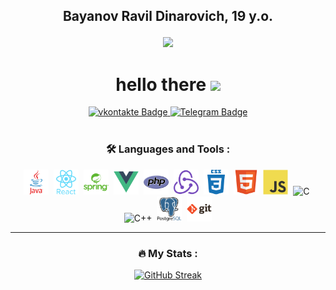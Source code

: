   
<div id="header" align="center">
  <h2><p>Bayanov Ravil Dinarovich, 19 y.o.</p></h2>
  <img src="https://media.giphy.com/media/v1.Y2lkPTc5MGI3NjExcW85NHEwbmN1cHd1ajhvbTY5Y3Q1ZnZkNjF2d2Rxam45OW1tdXh4dCZlcD12MV9pbnRlcm5hbF9naWZfYnlfaWQmY3Q9Zw/HCkbgKLdLWq3OCV8YM/giphy.gif" width="300" class="round"
</div>

<div align="center">
<h1>
  hello there
  <img src="https://media.giphy.com/media/hvRJCLFzcasrR4ia7z/giphy.gif" width="30px"/>
</h1>
</div>

<div id="badges">
  <a href=https://vk.com/ravvcheck"">
    <img src="https://img.shields.io/badge/Vkontakte-blue?style=for-the-badge&logo=vkontakte&logoColor=white" alt="vkontakte Badge"/>
  </a>
  <a href="t.me/ravvcheck">
    <img src="https://img.shields.io/badge/Telegram-blue?style=for-the-badge&logo=telegram&logoColor=white" alt="Telegram Badge"/>
  </a>
</div>

<img src="https://komarev.com/ghpvc/?username=RavvChek&style=flat-square&color=blue" alt=""/>

### :hammer_and_wrench: Languages and Tools :
<div>
  <img src="https://github.com/devicons/devicon/blob/master/icons/java/java-original-wordmark.svg" title="Java" alt="Java" width="40" height="40"/>&nbsp;
  <img src="https://github.com/devicons/devicon/blob/master/icons/react/react-original-wordmark.svg" title="React" alt="React" width="40" height="40"/>&nbsp;
  <img src="https://github.com/devicons/devicon/blob/master/icons/spring/spring-original-wordmark.svg" title="Spring" alt="Spring" width="40" height="40"/>&nbsp;
  <img src="https://github.com/devicons/devicon/blob/master/icons/vuejs/vuejs-original.svg" title="VueJS" alt="VueJS" width="40" height="40"/>&nbsp;
  <img src="https://github.com/devicons/devicon/blob/master/icons/php/php-original.svg" title="PHP" alt="PHP" width="40" height="40"/>&nbsp;
  <img src="https://github.com/devicons/devicon/blob/master/icons/redux/redux-original.svg" title="Redux" alt="Redux " width="40" height="40"/>&nbsp;
  <img src="https://github.com/devicons/devicon/blob/master/icons/css3/css3-plain-wordmark.svg"  title="CSS3" alt="CSS" width="40" height="40"/>&nbsp;
  <img src="https://github.com/devicons/devicon/blob/master/icons/html5/html5-original.svg" title="HTML5" alt="HTML" width="40" height="40"/>&nbsp;
  <img src="https://github.com/devicons/devicon/blob/master/icons/javascript/javascript-original.svg" title="JavaScript" alt="JavaScript" width="40" height="40"/>&nbsp;
  <img src="https://github.com/devicons/devicon/blob/master/icons/с/с-original.svg" title="С" alt="C" width="40" height="40"/>&nbsp;
  <img src="https://github.com/devicons/devicon/blob/master/icons/с++/с++-original.svg" title="С++"  alt="С++" width="40" height="40"/>&nbsp;
  <img src="https://github.com/devicons/devicon/blob/master/icons/postgresql/postgresql-original-wordmark.svg" title="PostgreSQL"  alt="PostgreSQL" width="40" height="40"/>&nbsp;
  <img src="https://github.com/devicons/devicon/blob/master/icons/git/git-original-wordmark.svg" title="Git" **alt="Git" width="40" height="40"/>
</div>

---

### :fire: My Stats :
[![GitHub Streak](http://github-readme-streak-stats.herokuapp.com?user=RavvChek&theme=dark&background=111)](https://git.io/streak-stats)

